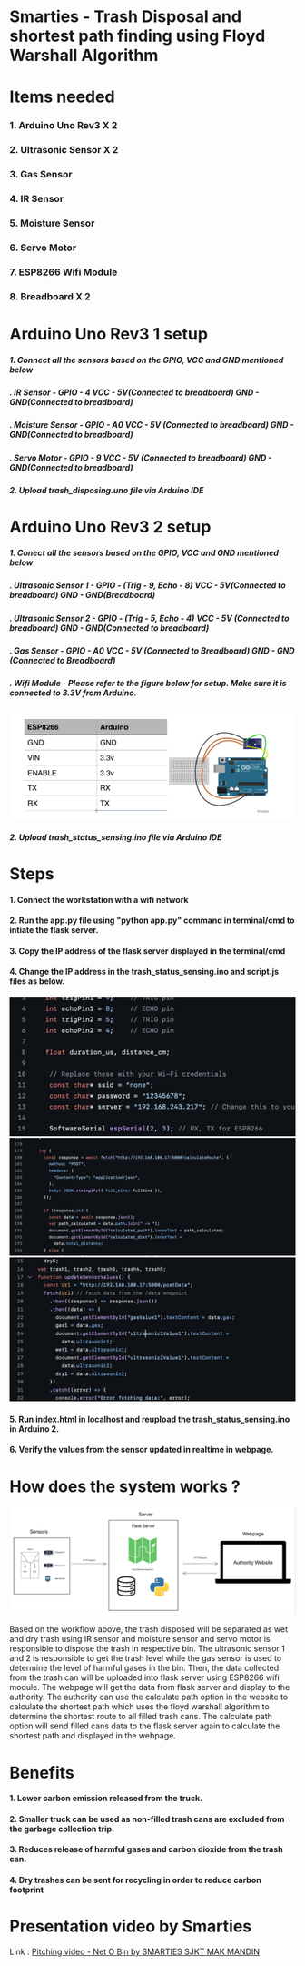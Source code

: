 # Smarties - Trash Disposal and shortest path finding using Floyd Warshall Algorithm

<h1>Items needed</h1>
<h3>1. Arduino Uno Rev3 X 2</h3>
<h3>2. Ultrasonic Sensor X 2</h3>
<h3>3. Gas Sensor </h3>
<h3>4. IR Sensor </h3>
<h3>5. Moisture Sensor </h3>
<h3>6. Servo Motor </h3>
<h3>7. ESP8266 Wifi Module </h3>
<h3>8. Breadboard X 2</h3>

<h1> Arduino Uno Rev3 1 setup </h1>
<h5> 1. Connect all the sensors based on the GPIO, VCC and GND mentioned below </h5>
<h5> . IR Sensor - GPIO - 4 VCC - 5V(Connected to breadboard) GND - GND(Connected to breadboard) </h5>
<h5> . Moisture Sensor - GPIO - A0  VCC - 5V (Connected to breadboard) GND - GND(Connected to breadboard)</h5>
<h5> . Servo Motor - GPIO - 9 VCC - 5V (Connected to breadboard) GND - GND(Connected to breadboard)</h5>
<h5> 2. Upload trash_disposing.uno file via Arduino IDE</h5>


<h1> Arduino Uno Rev3 2 setup </h1>
<h5> 1. Conect all the sensors based on the GPIO, VCC and GND mentioned below </h5>
<h5> . Ultrasonic Sensor 1 - GPIO - (Trig - 9, Echo - 8) VCC - 5V(Connected to breadboard) GND - GND(Breadboard) </h5>
<h5> . Ultrasonic Sensor 2 - GPIO - (Trig - 5, Echo - 4) VCC - 5V (Connected to breadboard) GND - GND(Connected to breadboard)</h5>
<h5> . Gas Sensor - GPIO - A0 VCC - 5V (Connected to Breadboard) GND - GND (Connected to Breadboard) </h5>
<h5> . Wifi Module - Please refer to the figure below for setup. Make sure it is connected to 3.3V from Arduino. </h5>

<img src="https://github.com/Divenesh/Smarties---Trash-Disposal-and-shortest-path-finding-using-Floyd-Warshall-/blob/main/Images/Wifi%20Module%20Setup.jpeg"> </img>

<h5> 2. Upload trash_status_sensing.ino file via Arduino IDE </h5>


<h1> Steps </h1>
<h4> 1. Connect the workstation with a wifi network </h4>
<h4> 2. Run the app.py file using "python app.py" command in terminal/cmd to intiate the flask server.</h4>
<h4> 3. Copy the IP address of the flask server displayed in the terminal/cmd </h4>
<h4> 4. Change the IP address in the trash_status_sensing.ino and script.js files as below. </h4>

<img src="https://github.com/Divenesh/Smarties---Trash-Disposal-and-shortest-path-finding-using-Floyd-Warshall-/blob/main/Images/Arduino%20IP%20update.png"> </img>
<img src="https://github.com/Divenesh/Smarties---Trash-Disposal-and-shortest-path-finding-using-Floyd-Warshall-/blob/main/Images/Postdata%20IP%20update.png"> </img>
<img src="https://github.com/Divenesh/Smarties---Trash-Disposal-and-shortest-path-finding-using-Floyd-Warshall-/blob/main/Images/CalculateRoute%20IP%20update.png"> </img>

<h4> 5. Run index.html in localhost and reupload the trash_status_sensing.ino in Arduino 2. </h4>

<h4> 6. Verify the values from the sensor updated in realtime in webpage. </h4>


<h1> How does the system works ? </h1>

<img src="https://github.com/Divenesh/Smarties---Trash-Disposal-and-shortest-path-finding-using-Floyd-Warshall-/blob/main/Images/Open%20System%20Architechture.jpeg.png"> </img>


<p> Based on the workflow above, the trash disposed will be separated as wet and dry trash using IR sensor and moisture sensor and servo motor is responsible to dispose the trash in respective bin. The ultrasonic sensor 1 and 2 is responsible to get the trash level while the gas sensor is used to determine the level of harmful gases in the bin. Then, the data collected from the trash can will be uploaded into flask server using ESP8266 wifi module. The webpage will get the data from flask server and display to the authority. The authority can use the calculate path option in the website to calculate the shortest path which uses the floyd warshall algorithm to determine the shortest route to all filled trash cans. The calculate path option will send filled cans data to the flask server again to calculate the shortest path and displayed in the webpage.</p>


<h1> Benefits </h1>
<h4> 1. Lower carbon emission released from the truck. </h4>
<h4> 2. Smaller truck can be used as non-filled trash cans are excluded from the garbage collection trip. </h4>
<h4> 3. Reduces release of harmful gases and carbon dioxide from the trash can. </h4>
<h4> 4. Dry trashes can be sent for recycling in order to reduce carbon footprint </h4>


<h1> Presentation video by Smarties </h1>
<p> Link :  
<a href="https://youtu.be/bxP4p65DpRE"> Pitching video - Net O Bin by SMARTIES SJKT MAK MANDIN </a>
</p>


















                                                                                                                      








